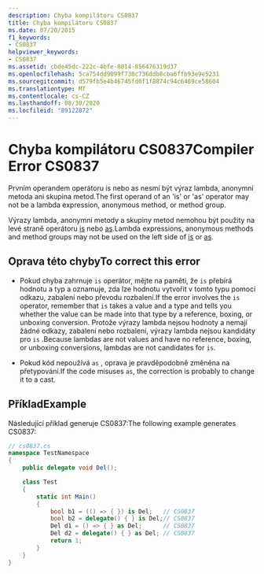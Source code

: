 ```yaml
---
description: Chyba kompilátoru CS0837
title: Chyba kompilátoru CS0837
ms.date: 07/20/2015
f1_keywords:
- CS0837
helpviewer_keywords:
- CS0837
ms.assetid: cbde45dc-222c-4bfe-8814-856476319d37
ms.openlocfilehash: 5ca754dd9099f738c736ddb8cba6ffb93e9e5231
ms.sourcegitcommit: d579fb5e4b46745fd0f1f8874c94c6469ce58604
ms.translationtype: MT
ms.contentlocale: cs-CZ
ms.lasthandoff: 08/30/2020
ms.locfileid: "89122872"
---
```

# <a name="compiler-error-cs0837"></a><span data-ttu-id="84cf9-103">Chyba kompilátoru CS0837</span><span class="sxs-lookup"><span data-stu-id="84cf9-103">Compiler Error CS0837</span></span>
<span data-ttu-id="84cf9-104">Prvním operandem operátoru is nebo as nesmí být výraz lambda, anonymní metoda ani skupina metod.</span><span class="sxs-lookup"><span data-stu-id="84cf9-104">The first operand of an 'is' or 'as' operator may not be a lambda expression, anonymous method, or method group.</span></span>

 <span data-ttu-id="84cf9-105">Výrazy lambda, anonymní metody a skupiny metod nemohou být použity na levé straně operátoru [is](../language-reference/operators/type-testing-and-cast.md#is-operator) nebo [as](../language-reference/operators/type-testing-and-cast.md#as-operator).</span><span class="sxs-lookup"><span data-stu-id="84cf9-105">Lambda expressions, anonymous methods and method groups may not be used on the left side of [is](../language-reference/operators/type-testing-and-cast.md#is-operator) or [as](../language-reference/operators/type-testing-and-cast.md#as-operator).</span></span>

## <a name="to-correct-this-error"></a><span data-ttu-id="84cf9-106">Oprava této chyby</span><span class="sxs-lookup"><span data-stu-id="84cf9-106">To correct this error</span></span>

- <span data-ttu-id="84cf9-107">Pokud chyba zahrnuje `is` operátor, mějte na paměti, že `is` přebírá hodnotu a typ a oznamuje, zda lze hodnotu vytvořit v tomto typu pomocí odkazu, zabalení nebo převodu rozbalení.</span><span class="sxs-lookup"><span data-stu-id="84cf9-107">If the error involves the `is` operator, remember that `is` takes a value and a type and tells you whether the value can be made into that type by a reference, boxing, or unboxing conversion.</span></span> <span data-ttu-id="84cf9-108">Protože výrazy lambda nejsou hodnoty a nemají žádné odkazy, zabalení nebo rozbalení, výrazy lambda nejsou kandidáty pro `is` .</span><span class="sxs-lookup"><span data-stu-id="84cf9-108">Because lambdas are not values and have no reference, boxing, or unboxing conversions, lambdas are not candidates for `is`.</span></span>

- <span data-ttu-id="84cf9-109">Pokud kód nepoužívá `as` , oprava je pravděpodobně změněna na přetypování.</span><span class="sxs-lookup"><span data-stu-id="84cf9-109">If the code misuses `as`, the correction is probably to change it to a cast.</span></span>

## <a name="example"></a><span data-ttu-id="84cf9-110">Příklad</span><span class="sxs-lookup"><span data-stu-id="84cf9-110">Example</span></span>

<span data-ttu-id="84cf9-111">Následující příklad generuje CS0837:</span><span class="sxs-lookup"><span data-stu-id="84cf9-111">The following example generates CS0837:</span></span>

```csharp
// cs0837.cs
namespace TestNamespace
{
    public delegate void Del();

    class Test
    {
        static int Main()
        {
            bool b1 = (() => { }) is Del;   // CS0837
            bool b2 = delegate() { } is Del;// CS0837
            Del d1 = () => { } as Del;      // CS0837  
            Del d2 = delegate() { } as Del; // CS0837
            return 1;
        }
    }
}
```
